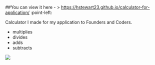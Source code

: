 
 ##You can view it here - >  https://hstewart23.github.io/calculator-for-application/ :point-left:

Calculator I made for my application to Founders and Coders. 
- multiplies 
- divides 
- adds
- subtracts 

![](https://media.giphy.com/media/l4Jz19hgVBnCCM8uY/giphy.gif)

 
